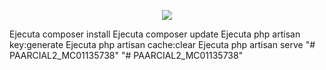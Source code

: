 <p align="center"><img src="https://laravel.com/assets/img/components/logo-laravel.svg"></p>

Ejecuta composer install Ejecuta composer update Ejecuta php artisan key:generate Ejecuta php artisan cache:clear Ejecuta php artisan serve
"# PAARCIAL2_MC01135738" 
"# PAARCIAL2_MC01135738" 
